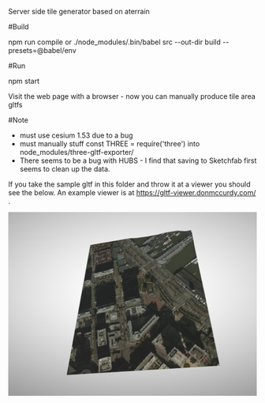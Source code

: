 Server side tile generator based on aterrain

#Build

npm run compile
or
./node_modules/.bin/babel src --out-dir build --presets=@babel/env

#Run

npm start

Visit the web page with a browser - now you can manually produce tile area gltfs

#Note

 - must use cesium 1.53 due to a bug
 - must manually stuff const THREE = require('three') into node_modules/three-gltf-exporter/
 - There seems to be a bug with HUBS - I find that saving to Sketchfab first seems to clean up the data.

If you take the sample gltf in this folder and throw it at a viewer you should see the below. An example viewer is at https://gltf-viewer.donmccurdy.com/ .

<img alt="sanfrancisco" target="_blank" src="https://github.com/anselm/servermap/blob/master/example_tile.png?raw=true" width="660"></a>



